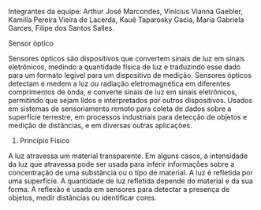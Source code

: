Integrantes da equipe: Arthur José Marcondes, Vinícius Vianna Gaebler, Kamilla Pereira Vieira de Lacerda, Kauê Taparosky Gacia, Maria Gabriela Garces, Filipe dos Santos Salles.

Sensor óptico

Sensores ópticos são dispositivos que convertem sinais de luz em sinais eletrônicos, medindo a quantidade física de luz e traduzindo esse dado para um formato legível para um dispositivo de medição.
Sensores ópticos detectam e medem a luz ou radiação eletromagnética em diferentes comprimentos de onda, e converte sinais de luz em sinais eletrônicos, permitindo que sejam lidos e interpretados por outros dispositivos. Usados em sistemas de sensoriamento remoto para coleta de dados sobre a superfície terrestre, em processos industriais para detecção de objetos e medição de distâncias, e em diversas outras aplicações. 

1. Princípio Físico

A luz atravessa um material transparente. Em alguns casos, a intensidade da luz que atravessa pode ser usada para inferir informações sobre a concentração de uma substância ou o tipo de material. A luz é refletida por uma superfície. A quantidade de luz refletida depende do material e da sua forma. A reflexão é usada em sensores para detectar a presença de objetos, medir distâncias ou identificar cores. 
